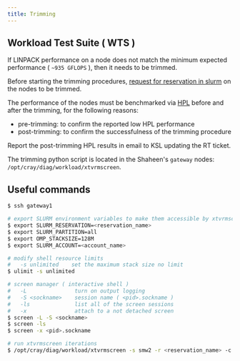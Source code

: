 ```yaml
---
title: Trimming
---
```


## Workload Test Suite ( WTS )

If LINPACK performance on a node does not match the minimum expected performance
( `~935 GFLOPS` ), then it needs to be trimmed.

Before starting the trimming procedures, [request for reservation in slurm](slurm_res.md)
on the nodes to be trimmed.

The performance of the nodes must be benchmarked via [HPL](hpl.md) before and
after the trimming, for the following reasons:

  - pre-trimming: to confirm the reported low HPL performance
  - post-trimming: to confirm the successfulness of the trimming procedure

Report the post-trimming HPL results in email to KSL updating the RT ticket.

The trimming python script is located in the Shaheen's `gateway` nodes:
`/opt/cray/diag/workload/xtvrmscreen`.

## Useful commands

```sh
$ ssh gateway1

# export SLURM environment variables to make them accessible by xtvrmscreen
$ export SLURM_RESERVATION=<reservation_name>
$ export SLURM_PARTITION=all
$ export OMP_STACKSIZE=128M
$ export SLURM_ACCOUNT=<account_name>

# modify shell resource limits
#   -s unlimited    set the maximum stack size no limit
$ ulimit -s unlimited

# screen manager ( interactive shell )
#   -L               turn on output logging
#   -S <sockname>    session name ( <pid>.sockname )
#   -ls              list all of the screen sessions
#   -x               attach to a not detached screen
$ screen -L -S <sockname>
$ screen -ls
$ screen -x <pid>.sockname

# run xtvrmscreen iterations
$ /opt/cray/diag/workload/xtvrmscreen -s smw2 -r <reservation_name> -c <blade_id0>,<blade_id1>,...,<blade_idn>
```
